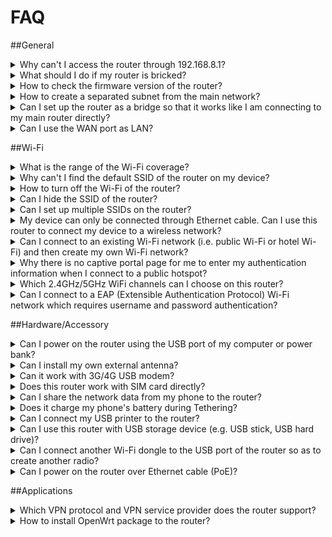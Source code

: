 # FAQ

##General

<details>
<summary>Why can't I access the router through 192.168.8.1?</summary>
<p>Please check <a href="https://docs.gl-inet.com/en/3/setup/mini_router/first-time_setup/">setup</a> to make sure you have connected to the router properly. Then, use <b>Chrome</b> or <b>Firefox</b> to visit 192.168.8.1. Don't use Internet Explorer.</p>
<p> If the problem still exists, <a href="https://docs.gl-inet.com/en/3/troubleshooting/reset/">reset</a> the router or re-install the firmware by <a href="https://docs.gl-inet.com/en/3/troubleshooting/debrick/">Uboot.</a></p>
</details>

<details>
<summary>What should I do if my router is bricked?</summary>
<p>Please re-install the firmware by <a href="https://docs.gl-inet.com/en/3/troubleshooting/debrick/">Uboot.</a></p>
</details>


<details>
<summary>How to check the firmware version of the router?</summary>
<ol type="1">
<li>Access web Admin Panel via 192.168.8.1.</li>
<li>Click <b>Upgrade</b> and check <b>Current Version</b>
<p><img src="https://static.gl-inet.com/docs/en/3/setup/mini_router/upgrade/firmware.jpg"</p>
</ol>
</details>

<details>
<summary>How to create a separated subnet from the main network?</summary>
<p>GL.iNet routers will create a 192.168.8.1/24 subnet by default.</p>
</details>

<details>
<summary>Can I set up the router as a bridge so that it works like I am connecting to my main router directly?</summary>
<p>Yes, GL.iNet routers work in router mode by default, which will create a separated subnet for you. However, you can change its network mode so that it can behave like an extender without DHCP.</p>
<ol type="1">
<li>Access the admin panel via 192.168.8.1</li>
<li>Go to <b>MORE SETTINGS</b> -> <b>Network mode</b>.</li>
<li>Change the network mode to <b>Access Point</b>, <b>Extender</b> or <b>WDS</b>.</li>
<img src="https://static.gl-inet.com/docs/en/3/setup/mini_router/more_settings/network_mode.jpg">
</details>

<details>
<summary>Can I use the WAN port as LAN?</summary>
<p>Yes</p>
<ol type="1">
<li>
<p>Leave the WAN port of the router unconnected.</p>
</li>
<li>
<p>Connect your device to the router and access the web Admin Panel.</p>
<img src="https://static.gl-inet.com/docs/en/3/setup/mini_router/internet/internet.jpg"/>
</li>
<li>
<p>Go to <b>Internet</b>, click <b>Use as LAN</b> under the Cable section.</p>
<img src="https://static.gl-inet.com/docs/en/3/setup/mini_router/internet/cable.jpg"/>
</li>
<li>
<p>Click <b>Yes</b> to confirm.</p>
<img src="https://static.gl-inet.com/docs/en/2.x/troubleshooting/src/WAN_LAN/wan_lan.jpg"/>
</li>
</ol>
</details>


##Wi-Fi

<details>
<summary>What is the range of the Wi-Fi coverage?</summary>
<p>Based on our test, our routers can cover around 80-100 meters in open area. Generally, the Wi-Fi coverage in a house should be around 20-30 meters.</p>
</details>

<details>
<summary>Why can't I find the default SSID of the router on my device?</summary>
<p>Please  <a href="https://docs.gl-inet.com/en/3/troubleshooting/reset/">reset</a> the router or re-install the firmware by <a href="https://docs.gl-inet.com/en/3/troubleshooting/debrick/">Uboot</a></p>
</details>

<details>
<summary>How to turn off the Wi-Fi of the router?</summary>
<ol type="1">
<li>Access web Admin Panel via 192.168.8.1.</li>
<li>Click <b>Wireless</b> and turn the <b>ON/OFF</b> button to Off</li>
<p><img src="https://static.gl-inet.com/docs/en/3/setup/mini_router/wireless/status.jpg"</p>
</ol>
</details>

<details>
<summary>Can I hide the SSID of the router?</summary>
<ol type="1">
<li>Log in to Advanced Settings (Luci) http://192.168.8.1/cgi-bin/luci.</li>
<li>Go to <b>Network</b> -> <b>Wireless</b> and then edit the SSID that you want to hide.</li>
<li>Check <b>Hide ESSID</b> under <b>Interface Configuration</b>.
</details>

<details>
<summary>Can I set up multiple SSIDs on the router?</summary>
<ol type="1">
<li>Go to <b>Luci</b> (http://192.168.8.1/cgi-bin/luci) -> <b>Network</b> -> <b>Wireless</b>.</li>
<li>Click <b>Add</b> to create a new wireless interface.</li>
<li>In <b>Interface Configuration</b>, you can input your own SSID. Please choose <i>Access Point (WDS)</i> <b>Mode</b> and tick <i>lan</i> for the <b>Network</b>.</li>
<li>Move to <b>Wireless Security</b> to configure the Encryption.</li>
<li>Click <b>Save & Apply</b> and then reboot your router.</li>
<p><i>Note: In the Advanced Settings of Interface Configuration, you can leave it blank. If you want to give it a name such as wlan0, please use different names for different wireless interfaces.</i></p>
<p><i>Note: The name of the interface can be changed in the Advanced Settings of Interface Configuration, you can leave it blank. If you want to give it a name such as wlan0, please use different names for different wireless interfaces.</i></p>
</ol>
</details>

<details>
<summary>My device can only be connected through Ethernet cable.  Can I use this router to connect my device to a wireless network?</summary>
<p>Yes, please connect your device to the LAN port of the router and then set up <a href="https://docs.gl-inet.com/en/3/setup/mini_router/internet/#2-repeater">repeater</a>.</p>
<p><i>Note:<li>For Microuter, if your device has USB port, connect Microuter to it and check if Microuter can create a USB to Ethernet connection. Then set up repeater.</li><li>For GL-AR300M-Lite, since it has only one WAN port, you can only do that after you have connected to it wirelessly and changed its WAN port to LAN port.</li></i></p>
</details>

<details>
<summary>Can I connect to an existing Wi-Fi network (i.e. public Wi-Fi or hotel Wi-Fi) and then create my own Wi-Fi network? </summary>
<p>Yes, our routers will boardcast their own Wi-Fi network by default. Once you have connected to the router, you can connect it to an existing Wi-Fi network.</p>
</details>

<details>
<summary>Why there is no captive portal page for me to enter my authentication information when I connect to a public hotspot?</summary>
<p>Please follow the instructions below to disable the DNS rebind protection.</p>
<ol type="1">
<li>
	<p>Connect to the public hotspot which requires authentication through captive portal.</p>
    <img src="https://static.gl-inet.com/docs/en/2.x/troubleshooting/src/captive_portal/1.jpg"/>
    <img src="https://static.gl-inet.com/docs/en/2.x/troubleshooting/src/captive_portal/6.jpg"/>
</li>
<li>
    <p>Go to Admin Panel -> MORE SETTINGS -> Custom DNS Server. Then, disable <b>DNS Rebinding Attack Protection</b>.</p>
	<img src="https://static.gl-inet.com/docs/en/2.x/troubleshooting/src/captive_portal/4.jpg"/>
</li>
<li>
	<p>Use your web browser to visit a webpage, it will be redirected to the captive portal of the hotspot automatically.</p>
    <p>If you are using smartphone but your web browser doesn't redirect to the captive portal. Please turn off the Wi-Fi of your smartphone and then turn it on and reconnect to the Wi-Fi of your router again. The captive portal should be popped up directly after you entered the Wi-Fi password.
    </p>
	<img src="https://static.gl-inet.com/docs/en/2.x/troubleshooting/src/captive_portal/7.jpg"/>
</li>
</ol>
</details>

<details>
<summary>Which 2.4GHz/5GHz WiFi channels can I choose on this router?</summary>
<p>For 2.4GHz, you can choose channel 1 to 11.</p>
<p>For 5GHz, you can choose channel 36 to 48, 149 to 165. Our routers don't support DFS Channel 52 to 140.</p>
</details>

<details>
<summary>Can I connect to a EAP (Extensible Authentication Protocol) Wi-Fi network which requires username and password authentication?</summary>
<p>Yes, the Admin Panel will ask you for your authentication information when you connect to a EAP Wi-Fi network. However, GL-MT300N-V2 doesn’t support EAP.</p>
</details>


##Hardware/Accessory

<details>
<summary>Can I power on the router using the USB port of my computer or power bank?</summary>
<p>The USB port on a computer or a GOOD power bank should be able to provide enough power for the router.</p><p>However, it may cause malfunction if the power input is unstable or insufficient.</p>
</details>

<details>
<summary>Can I install my own external antenna?</summary>
<p>Only the external antenna version or the product model marked with suffix "<b>Ext</b>" (e.g. GL-AR300M-Ext) has antenna jack. You can connect a <b>RP-SMA</b> Wi-Fi antenna to it.</p>
<p>However, For internal antenna version, you <b>cannot</b> connect any external antenna to it.</p>
</details>

<details>
<summary>Can it work with 3G/4G USB modem?</summary>
<p>Yes, only Microuter (GL-USB150) doesn't support USB modem. Please find the list of compatible USB modem <a href="http://127.0.0.1:8000/setup/mini_router/internet/#compatible-modems">here</a>.</p>
</details>

<details>
<summary>Does this router work with SIM card directly?</summary>
<p>Only our <b>4G Smart Router (GL-MiFi)</b> with built-in LTE module supports this feature. You can insert a <b>Micro SIM</b> into the SIM card slot of the router and then set up 3G/4G modem in the web Admin Panel.</p>
<p>Please find the detailed setup instruction <a href="https://docs.gl-inet.com/en/3/setup/4g_smart_router/internet/#3-3g4g-modem">here</a>.</p>
</details>

<details>
<summary>Can I share the network data from my phone to the router?</summary>
<p>Yes, you can connect your smartphone to the USB port of the router and then set up <a href="https://docs.gl-inet.com/en/3/setup/mini_router/internet/#4-tethering/">Tethering</a>. It works with Andriod and iPhone, but doesn’t work with Windows phone.</p>
</details>

<details>
<summary>Does it charge my phone's battery during Tethering?</summary>
<p>Yes, when you connect your phone to the USB port of the router, the router will charge your phone. However, the charging rate may be slower than the power consumption rate of your phone.</p>
</details>

<details>
<summary>Can I connect my USB printer to the router?</summary>
<p>It doesn’t work with USB printer by default. You need to install necessary driver and printer server (cups).</p>
</details>

<details>
<summary>Can I use this router with USB storage device (e.g. USB stick, USB hard drive)?</summary>
<p>Yes, please make sure your storage device is formatted in FAT32, NTFS, Ext3, Ext4. exFAT is not supported.</p>
<p>We have tested 64GB USB stick and 1TB USB hard drive but we haven't tested the storage device with higher storage capacity so far.
</details>

<details>
<summary>Can I connect another Wi-Fi dongle to the USB port of the router so as to create another radio?</summary>
<p>Yes, our routers support Wi-Fi dongles with 3070 or 8187 chipset.</p>
</details>

<details>
<summary>Can I power on the router over Ethernet cable (PoE)?</summary>
<p>Only GL-AR150 and GL-AR750 have PoE option.</p>
<p>The PoE only works on the <b>WAN port</b>. You should use an active or passive 48V 802.3af PoE injector. Also, <b>don't</b> use USB power and PoE at the same time. Otherwise, the router will burn immediately.
</details>


##Applications

<details>
<summary>Which VPN protocol and VPN service provider does the router support?</summary>
<p>Our routers support OpenVPN and WireGuard.</p>
<p>Please check <a href="https://docs.gl-inet.com/en/3/app/openvpn/#get-your-configuration-file">here</a> for the list of compatible OpenVPN service providers.</p>
</details>

<details>
<summary>How to install OpenWrt package to the router?</summary>
<p>You can install OpenWrt package to the router through Admin Panel.</p>
<ol type="1">
<li>Access the web Admin Panel via 192.168.8.1</li>
<li>Go to <b>APPLICATIONS</b> -> <b>Plug-ins</b>.</li>
<li>Click <b>Update</b> to update the package repository and install the package that you need.</li>
<p>Or You can SSH to the router. We suggest <a href="http://127.0.0.1:8000/app/ssh/#1-download-and-install-a-putty">Putty</a> for Windows users. Mac/Linux users can use <b>Terminal</b>.<br>Once you have SSH to the router, you can install OpenWrt package by these commands:
<br><i>opkg update<br>opkg install PackageName</i></p>
</details>